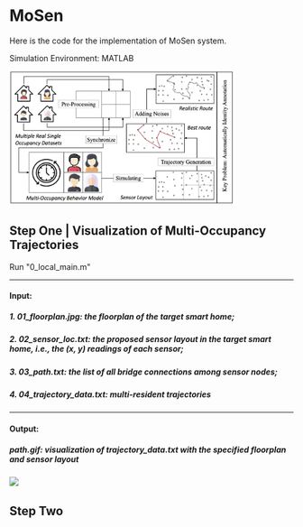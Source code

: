 # MoSen

Here is the code for the implementation of MoSen system.

Simulation Environment: MATLAB



<img src="architecture2.jpg" width="400"/>

## Step One | Visualization of Multi-Occupancy Trajectories

Run "0_local_main.m"

---

#### Input:
##### 1. 01_floorplan.jpg: the floorplan of the target smart home;
##### 2. 02_sensor_loc.txt: the proposed sensor layout in the target smart home, i.e., the (x, y) readings of each sensor;
##### 3. 03_path.txt: the list of all bridge connections among sensor nodes;
##### 4. 04_trajectory_data.txt: multi-resident trajectories

-------

#### Output:
##### path.gif: visualization of trajectory_data.txt with the specified floorplan and sensor layout

<img src="path.gif" width="400"/>

## Step Two
